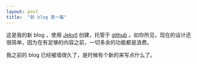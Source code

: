 ```yaml
---
layout: post
title:  "新 blog 第一篇"
---
```


这是我的新 blog ，使用 [Jekyll](http://jekyllrb.com/) 创建，托管于 [github](https://github.com/lamengao/blog.yibing.me) 。如你所见，现在的设计还很简单，因为在有足够的内容之前，一切多余的功能都是浪费。

我之前的 blog 已经被墙很久了，是时候有个新的来写点什么了。
